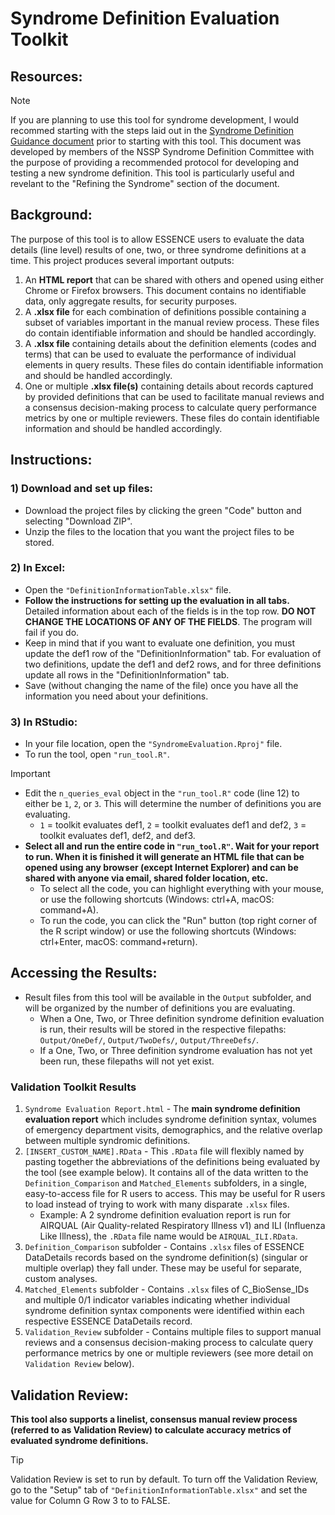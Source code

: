 # Syndrome Definition Evaluation Toolkit

## Resources:
> [!NOTE]
> If you are planning to use this tool for syndrome development, I would recommed starting with the steps laid out in the [Syndrome Definition Guidance document](https://prod-knowledge-repository.s3-us-gov-west-1.amazonaws.com/references/SDC_Syndrome%20Definition%20Guidance%20document_FINAL.PDF) prior to starting with this tool. This document was developed by members of the NSSP Syndrome Definition Committee with the purpose of providing a recommended protocol for developing and testing a new syndrome definition. This tool is particularly useful and revelant to the "Refining the Syndrome" section of the document.

## Background:
The purpose of this tool is to allow ESSENCE users to evaluate the data details (line level) results of one, two, or three syndrome definitions at a time. This project produces several important outputs: 
1. An **HTML report** that can be shared with others and opened using either Chrome or Firefox browsers. This document contains no identifiable data, only aggregate results, for security purposes.
2. A **.xlsx file** for each combination of definitions possible containing a subset of variables important in the manual review process. These files do contain identifiable information and should be handled accordingly.
3. A **.xlsx file** containing details about the definition elements (codes and terms) that can be used to evaluate the performance of individual elements in query results. These files do contain identifiable information and should be handled accordingly.
4. One or multiple **.xlsx file(s)** containing details about records captured by provided definitions that can be used to facilitate manual reviews and a consensus decision-making process to calculate query performance metrics by one or multiple reviewers. These files do contain identifiable information and should be handled accordingly.

## Instructions:

### 1) Download and set up files:
* Download the project files by clicking the green "Code" button and selecting "Download ZIP".
* Unzip the files to the location that you want the project files to be stored.

### 2) In Excel:
* Open the `"DefinitionInformationTable.xlsx"` file.
* **Follow the instructions for setting up the evaluation in all tabs.** Detailed information about each of the fields is in the top row. **DO NOT CHANGE THE LOCATIONS OF ANY OF THE FIELDS**. The program will fail if you do.
* Keep in mind that if you want to evaluate one definition, you must update the def1 row of the "DefinitionInformation" tab. For evaluation of two definitions, update the def1 and def2 rows, and for three definitions update all rows in the "DefinitionInformation" tab. 
* Save (without changing the name of the file) once you have all the information you need about your definitions.

### 3) In RStudio: 
* In your file location, open the `"SyndromeEvaluation.Rproj"` file.
* To run the tool, open `"run_tool.R"`.

> [!IMPORTANT]  
> * Edit the `n_queries_eval` object in the `"run_tool.R"` code (line 12) to either be `1`, `2`, or `3`. This will determine the number of definitions you are evaluating.
>   * `1` = toolkit evaluates def1, `2` = toolkit evaluates def1 and def2, `3` = toolkit evaluates def1, def2, and def3.
> * **Select all and run the entire code in `"run_tool.R"`. Wait for your report to run. When it is finished it will generate an HTML file that can be opened using any browser (except Internet Explorer) and can be shared with anyone via email, shared folder location, etc.**
>      * To select all the code, you can highlight everything with your mouse, or use the following shortcuts (Windows: ctrl+A, macOS: command+A).
>      * To run the code, you can click the "Run" button (top right corner of the R script window) or use the following shortcuts (Windows: ctrl+Enter, macOS: command+return).

## Accessing the Results:
* Result files from this tool will be available in the `Output` subfolder, and will be organized by the number of definitions you are evaluating.
   * When a One, Two, or Three definition syndrome definition evaluation is run, their results will be stored in the respective filepaths: `Output/OneDef/`, `Output/TwoDefs/`, `Output/ThreeDefs/`.
   * If a One, Two, or Three definition syndrome evaluation has not yet been run, these filepaths will not yet exist.

### Validation Toolkit Results
1. `Syndrome Evaluation Report.html` - The **main syndrome definition evaluation report** which includes syndrome definition syntax, volumes of emergency department visits, demographics, and the relative overlap between multiple syndromic definitions.
2. `[INSERT_CUSTOM_NAME].RData` - This `.RData` file will flexibly named by pasting together the abbreviations of the definitions being evaluated by the tool (see example below). It contains all of the data written to the `Definition_Comparison` and `Matched_Elements` subfolders, in a single, easy-to-access file for R users to access. This may be useful for R users to load instead of trying to work with many disparate `.xlsx` files.
   * Example: A 2 syndrome definition evaluation report is run for AIRQUAL (Air Quality-related Respiratory Illness v1) and ILI (Influenza Like Illness), the `.RData` file name would be `AIRQUAL_ILI.RData`.
4. `Definition_Comparison` subfolder - Contains `.xlsx` files of ESSENCE DataDetails records based on the syndrome definition(s) (singular or multiple overlap) they fall under. These may be useful for separate, custom analyses.
5. `Matched_Elements` subfolder - Contains `.xlsx` files of C_BioSense_IDs and multiple 0/1 indicator variables indicating whether individual syndrome definition syntax components were identified within each respective ESSENCE DataDetails record.
6. `Validation_Review` subfolder - Contains multiple files to support manual reviews and a consensus decision-making process to calculate query performance metrics by one or multiple reviewers (see more detail on `Validation Review` below).


## Validation Review:
**This tool also supports a linelist, consensus manual review process (referred to as Validation Review) to calculate accuracy metrics of evaluated syndrome definitions.**

>[!TIP]
> Validation Review is set to run by default. To turn off the Validation Review, go to the "Setup" tab of `"DefinitionInformationTable.xlsx"` and set the value for Column G Row 3 to to FALSE. 
